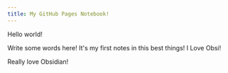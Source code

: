 ```yaml
---
title: My GitHub Pages Notebook!
---
```


Hello world!

Write some words here!
It's my first notes in this best things!
I Love Obsi!

Really love Obsidian!